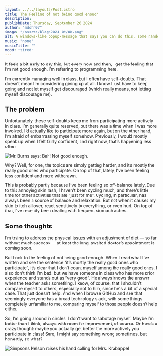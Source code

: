 ```yaml
---
layout: ../../layouts/Post.astro
title: The Feeling of not being good enough
description: 
publishDate: Thursday, September 26 2024
author: "mdohr07"
image: "/assets/blog/2024-09/OK.png"
alt: A windows-like popup-message that says you can do this, some random code in the background
music: "none"
musicTitle: ""
mood: "tired"
---
```

It feels a bit early to say this, but every now and then, I get the feeling that I’m not good enough. I’m referring to programming here.

I’m currently managing well in class, but I often have self-doubts. That doesn’t mean I’m considering giving up at all. I know I just have to keep going and not let myself get discouraged (which really means, not letting myself discourage me).

## The problem
Unfortunately, these self-doubts keep me from participating more actively in class. I’m generally quite reserved, but there was a time when I was more involved. I’d actually like to participate more again, but on the other hand, I’m afraid of embarrassing myself somehow. Previously, I would mostly speak up when I felt fairly confident, and right now, that’s happening less often.

<img src="https://media0.giphy.com/media/v1.Y2lkPTc5MGI3NjExMW80czhrNGZ3dmJpd2doems5Z3oydThrdWVhMHowbjQwOWRsdTdnNSZlcD12MV9pbnRlcm5hbF9naWZfYnlfaWQmY3Q9Zw/3orif5bpMfTJ6Fgpzi/giphy.webp" alt="Mr. Burns says: Bah! Not good enough.">

Why? Well, for one, the topics are simply getting harder, and it’s mostly the really good ones who participate. On top of that, lately, I’ve been feeling less confident and more withdrawn.

This is probably partly because I’ve been feeling so off-balance lately. Due to this annoying skin rash, I haven’t been cycling much, and there’s little time for other activities that are “just for me”. Cycling, in particular, has always been a source of balance and relaxation. But not when it causes my skin to itch all over, react sensitively to everything, or even hurt. On top of that, I’ve recently been dealing with frequent stomach aches.

## Some thoughts
I’m trying to address the physical issues with an adjustment of diet — so far without much success — at least the long-awaited doctor’s appointment is coming soon.

But back to the feeling of not being good enough. When I read what I’ve written and see the sentence “it’s mostly the really good ones who participate”, it’s clear that I don’t count myself among the really good ones. I also don’t think I’m bad, but we have someone in class who has more prior experience and stands out as “very good”. He always knows the answer when the teacher asks something. I know, of course, that I shouldn’t compare myself to others, especially not to him, since he's a bit of a special case. That just doesn’t help. And when I browse GitHub and see that seemingly everyone has a broad technology stack, with some things completely unfamiliar to me, comparing myself to those people doesn’t help either.

So, I’m going around in circles. I don’t want to sabotage myself. Maybe I’m better than I think, always with room for improvement, of course. Or here’s a crazy thought: maybe you actually get better the more actively you participate in class! Sure, I might say something wrong sometimes, but honestly, so what?

<img src="https://i.giphy.com/3orif7OjHIkBFbSHSw.webp" alt="Simpsons Nelson raises his hand calling for Mrs. Krabappel">
